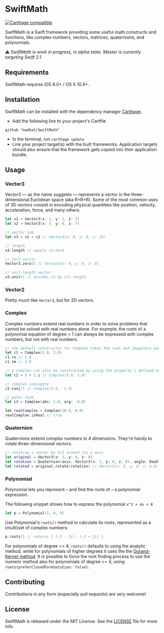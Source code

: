 # SwiftMath

[![Carthage compatible](https://img.shields.io/badge/Carthage-compatible-4BC51D.svg?style=flat)](https://github.com/Carthage/Carthage)

SwiftMath is a Swift framework providing some useful math constructs and functions, like complex numbers, vectors, matrices, quaternions, and polynomials.

:warning: *SwiftMath is work in progress, in alpha state. Master is currently targeting Swift 2.1.*

## Requirements

SwiftMath requires iOS 8.0+ / OS X 10.9+.

## Installation

SwiftMath can be installed with the dependency manager [Carthage](https://github.com/Carthage/Carthage).
*	Add the following line to your project's Cartfile
```
github "madbat/SwiftMath"
```
*	In the terminal, run `carthage update`
*	Link your project target(s) with the built frameworks. Application targets should also ensure that the framework gets copied into their application bundle.

## Usage

### Vector3

Vector3 — as the name suggests — represents a vector in the three-dimensional Euclidean space (aka R×R×R).
Some of the most common uses of 3D vectors consist in encoding physical quantities like position, velocity, acceleration, force, and many others.

```swift
let v1 = Vector3(x: 1, y: 2, z: 3)
let v2 = Vector3(x: 5, y: 6, z: 7)

// vector sum
let v3 = v1 + v2 // Vector3(x: 6, y: 8, z: 10)

// length
v3.length // equals v3.norm

// zero vector
Vector3.zero() // Vector3(x: 0, y: 0, z: 0)

// unit-length vector
v3.unit() // divides v3 by its length
```

### Vector2

Pretty much like `Vector3`, but for 2D vectors.

### Complex

Complex numbers extend real numbers in order to solve problems that cannot be solved with real numbers alone.
For example, the roots of a polynomial equation of degree > 1 can always be expressed with complex numbers, but not with real numbers.

```swift
// the default constructor for Complex takes the real and imaginary parts as parameters
let c1 = Complex(1.0, 3.0)
c1.re // 1.0
c1.im // 3.0

// a complex can also be constructed by using the property i defined on Float and Double
let c2 = 5 + 1.i // Complex(5.0, 1.0)

// complex conjugate
c2.conj() // Complex(5.0, -1.0)

// polar form
let c3 = Complex(abs: 2.0, arg: -4.0)

let realComplex = Complex(10.0, 0.0)
realComplex.isReal // true
```

### Quaternion

Quaternions extend complex numbers to 4 dimensions.
They're handy to rotate three-dimensional vectors.

```swift
// rotating a vector by π/2 around its x axis
let original = Vector3(x: 3, y: 4, z: 0)
let rotation = Quaternion(axis: Vector3(x: 1, y: 0, z: 0), angle: Double.PI/2.0)
let rotated = original.rotate(rotation) // Vector3(x: 3, y: 0, z: 4.0)
```

### Polynomial

Polynomial lets you represent – and find the roots of – a polynomial expression.

The following snippet shows how to express the polynomial `x^2 + 4x + 8`
```swift
let p = Polynomial(1, 4, 8)
```

Use Polynomial's `roots()` method to calculate its roots, represented as a (multi)set of complex numbers:
```swift
p.roots() // returns { (-2 - 2i), (-2 + 2i) }
```
For polynomials of degree <= 4, `roots()` defaults to using the analytic method, while for polynomials of higher degrees it uses the the [Durand-Kerner method](http://en.wikipedia.org/wiki/Durand%E2%80%93Kerner_method).
It is possible to force the root finding process to use the numeric method also for polynomials
of degree <= 4, using `roots(preferClosedFormSolution: false)`.

## Contributing

Contributions in any form (especially pull requests) are _very_ welcome!

## License

SwiftMath is released under the MIT License. See the [LICENSE](https://github.com/madbat/SwiftMath/blob/master/LICENSE) file for more info.
